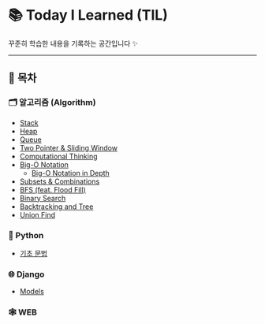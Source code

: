 # 📚 Today I Learned (TIL)

꾸준히 학습한 내용을 기록하는 공간입니다 ✨

---

## 📌 목차

### 🗂️ 알고리즘 (Algorithm)

-   [Stack](Algorithm/Stack.md)
-   [Heap](Algorithm/Heap.md)
-   [Queue](Algorithm/Queue.md)
-   [Two Pointer & Sliding Window](Algorithm/Two_pointer_Algorithm_and_Window_Sliding.md)
-   [Computational Thinking](Algorithm/Computational_thinking.md)
-   [Big-O Notation](Algorithm/Big-O_notation.md)
    -   [Big-O Notation in Depth](Algorithm/Big-O_notation_in_depth.md)
-   [Subsets & Combinations](Algorithm/Subsets&Combinations.md)
-   [BFS (feat. Flood Fill)](Algorithm/bfs_(feat_flood_fill).md)
-   [Binary Search](Algorithm/binary_search.md)
-   [Backtracking and Tree](Algorithm/Backtracking&Tree.md)
-   [Union Find](Algorithm/Union_find.md)

### 🐍 Python

-   [기초 문법](Python/Basic_Syntax.md)

### 🌐 Django

-   [Models](Django/Models.md)

### 🕸️ WEB
